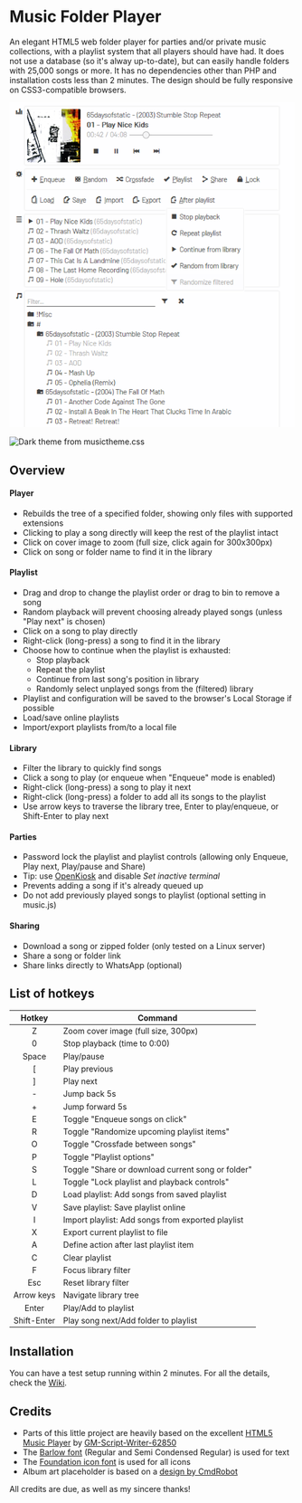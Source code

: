 # Music Folder Player
An elegant HTML5 web folder player for parties and/or private music collections, with a playlist system that all players should have had. It does not use a database (so it's alway up-to-date), but can easily handle folders with 25,000 songs or more. It has no dependencies other than PHP and installation costs less than 2 minutes. The design should be fully responsive on CSS3-compatible browsers.

![Screenshot](SCREENSHOT.png)

![Dark theme from `musictheme.css`](https://user-images.githubusercontent.com/4777345/53241327-a3f6b600-36a1-11e9-9628-b40521ccf445.png)

## Overview
#### Player
- Rebuilds the tree of a specified folder, showing only files with supported extensions
- Clicking to play a song directly will keep the rest of the playlist intact
- Click on cover image to zoom (full size, click again for 300x300px)
- Click on song or folder name to find it in the library
#### Playlist
- Drag and drop to change the playlist order or drag to bin to remove a song
- Random playback will prevent choosing already played songs (unless "Play next" is chosen)
- Click on a song to play directly
- Right-click (long-press) a song to find it in the library
- Choose how to continue when the playlist is exhausted:
	- Stop playback
	- Repeat the playlist
	- Continue from last song's position in library
	- Randomly select unplayed songs from the (filtered) library
- Playlist and configuration will be saved to the browser's Local Storage if possible
- Load/save online playlists
- Import/export playlists from/to a local file
#### Library
- Filter the library to quickly find songs
- Click a song to play (or enqueue when "Enqueue" mode is enabled)
- Right-click (long-press) a song to play it next
- Right-click (long-press) a folder to add all its songs to the playlist
- Use arrow keys to traverse the library tree, Enter to play/enqueue, or Shift-Enter to play next
#### Parties
- Password lock the playlist and playlist controls (allowing only Enqueue, Play next, Play/pause and Share)
- Tip: use [OpenKiosk](http://openkiosk.mozdevgroup.com) and disable _Set inactive terminal_
- Prevents adding a song if it's already queued up
- Do not add previously played songs to playlist (optional setting in music.js)
#### Sharing
- Download a song or zipped folder (only tested on a Linux server)
- Share a song or folder link
- Share links directly to WhatsApp (optional)

## List of hotkeys
Hotkey | Command
:---: |---
Z | Zoom cover image (full size, 300px)
0 | Stop playback (time to 0:00)
Space | Play/pause
\[ | Play previous
\] | Play next
\- | Jump back 5s
\+ | Jump forward 5s
E | Toggle "Enqueue songs on click"
R | Toggle "Randomize upcoming playlist items"
O | Toggle "Crossfade between songs"
P | Toggle "Playlist options"
S | Toggle "Share or download current song or folder"
L | Toggle "Lock playlist and playback controls"
D | Load playlist: Add songs from saved playlist
V | Save playlist: Save playlist online
I | Import playlist: Add songs from exported playlist
X | Export current playlist to file
A | Define action after last playlist item
C | Clear playlist
F | Focus library filter
Esc | Reset library filter
Arrow keys | Navigate library tree
Enter | Play/Add to playlist
Shift-Enter | Play song next/Add folder to playlist

## Installation
You can have a test setup running within 2 minutes. For all the details, check the [Wiki](https://github.com/ltGuillaume/MusicFolderPlayer/wiki).

## Credits
- Parts of this little project are heavily based on the excellent [HTML5 Music Player](https://github.com/GM-Script-Writer-62850/HTML5-Music-Player) by [GM-Script-Writer-62850](https://github.com/GM-Script-Writer-62850)
- The [Barlow font](https://github.com/jpt/barlow) (Regular and Semi Condensed Regular) is used for text
- The [Foundation icon font](https://zurb.com/playground/foundation-icon-fonts-3) is used for all icons
- Album art placeholder is based on a [design by CmdRobot](http://fav.me/d7kpm65)

All credits are due, as well as my sincere thanks!
